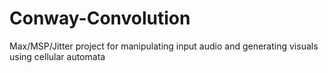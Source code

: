 # Conway-Convolution
Max/MSP/Jitter project for manipulating input audio and generating visuals using cellular automata
